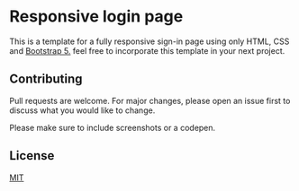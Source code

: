 # Responsive login page

This is a template for a fully responsive sign-in page using only HTML, CSS and [Bootstrap 5.](https://getbootstrap.com/docs/5.0) feel free to incorporate this template in your next project.

## Contributing

Pull requests are welcome. For major changes, please open an issue first
to discuss what you would like to change.

Please make sure to include screenshots or a codepen.

## License

[MIT](https://choosealicense.com/licenses/mit/)
